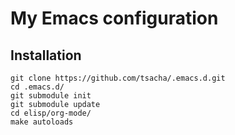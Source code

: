 # My Emacs configuration

## Installation

```
git clone https://github.com/tsacha/.emacs.d.git
cd .emacs.d/
git submodule init
git submodule update
cd elisp/org-mode/
make autoloads
```
